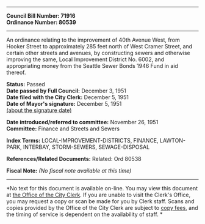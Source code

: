 * * * * *  
  
**Council Bill Number: [](#h0)[](#h2)71916**   
**Ordinance Number: 80539**  
  
* * * * *  
  
An ordinance relating to the improvement of 40th Avenue West, from Hooker Street to approximately 285 feet north of West Cramer Street, and certain other streets and avenues, by constructing sewers and otherwise improving the same, Local Improvement District No. 6002, and appropriating money from the Seattle Sewer Bonds 1946 Fund in aid thereof.  
  
**Status:** Passed   
**Date passed by Full Council:** December 3, 1951   
**Date filed with the City Clerk:** December 5, 1951   
**Date of Mayor's signature:** December 5, 1951   
[(about the signature date)](/~public/approvaldate.htm)   
  
  
**Date introduced/referred to committee:** November 26, 1951   
**Committee:** Finance and Streets and Sewers   
  
**Index Terms:** LOCAL-IMPROVEMENT-DISTRICTS, FINANCE, LAWTON-PARK, INTERBAY, STORM-SEWERS, SEWAGE-DISPOSAL  
  
**References/Related Documents:** Related: Ord 80538  
  
**Fiscal Note:** *(No fiscal note available at this time)*  
  
* * * * *  
  
*No text for this document is available on-line. You may view this document at [the Office of the City Clerk](http://www.seattle.gov/leg/clerk/contactUs.htm). If you are unable to visit the Clerk's Office, you may request a copy or scan be made for you by Clerk staff. Scans and copies provided by the Office of the City Clerk are subject to [copy fees](http://clerk.seattle.gov/~public/clerkfees.htm), and the timing of service is dependent on the availability of staff. *  
  
  
